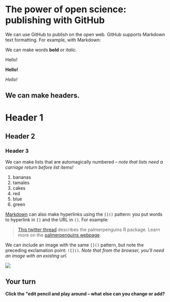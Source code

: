 # The power of open science: publishing with GitHub

We can use GitHub to publish on the open web. GitHub supports Markdown text formatting. For example, with Markdown:

We can make words **bold** or *italic*.

Hello!

**Hello!**

*Hello!*

## We can make headers.

# Header 1

## Header 2

### Header 3

We can make lists that are automagically numbered – *note that lists need a carriage return before list items!*

1. bananas
1. tamales
1. cakes
1. red
1. blue
1. green

[Markdown](https://quarto.org/docs/authoring/markdown-basics.html) can also make hyperlinks using the `[]()` pattern: you put words to hyperlink in `[]` and the URL in `()`. For example:

> [This twitter thread](https://twitter.com/allison_horst/status/1287772985630191617) describes the palmerpenguins R package. 
Learn more on the [palmerpenguins webpage](https://allisonhorst.github.io/palmerpenguins).

We can include an image with the same `[]()` pattern, but note the preceding exclamation point: `![]()`. *Note that from the browser, you'll need an image with an existing url.* 

![](https://octodex.github.com/images/labtocat.png)

## Your turn

**Click the "edit pencil and play around – what else can you change or add?**


